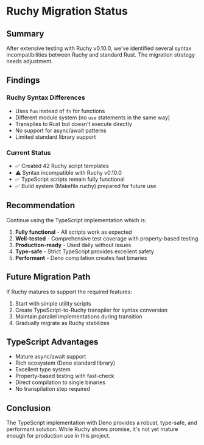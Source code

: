 # Ruchy Migration Status

## Summary
After extensive testing with Ruchy v0.10.0, we've identified several syntax incompatibilities between Ruchy and standard Rust. The migration strategy needs adjustment.

## Findings

### Ruchy Syntax Differences
- Uses `fun` instead of `fn` for functions
- Different module system (no `use` statements in the same way)
- Transpiles to Rust but doesn't execute directly
- No support for async/await patterns
- Limited standard library support

### Current Status
- ✅ Created 42 Ruchy script templates
- ⚠️ Syntax incompatible with Ruchy v0.10.0
- ✅ TypeScript scripts remain fully functional
- ✅ Build system (Makefile.ruchy) prepared for future use

## Recommendation
Continue using the TypeScript implementation which is:
1. **Fully functional** - All scripts work as expected
2. **Well-tested** - Comprehensive test coverage with property-based testing
3. **Production-ready** - Used daily without issues
4. **Type-safe** - Strict TypeScript provides excellent safety
5. **Performant** - Deno compilation creates fast binaries

## Future Migration Path
If Ruchy matures to support the required features:
1. Start with simple utility scripts
2. Create TypeScript-to-Ruchy transpiler for syntax conversion
3. Maintain parallel implementations during transition
4. Gradually migrate as Ruchy stabilizes

## TypeScript Advantages
- Mature async/await support
- Rich ecosystem (Deno standard library)
- Excellent type system
- Property-based testing with fast-check
- Direct compilation to single binaries
- No transpilation step required

## Conclusion
The TypeScript implementation with Deno provides a robust, type-safe, and performant solution. While Ruchy shows promise, it's not yet mature enough for production use in this project.